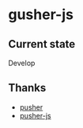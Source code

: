 # gusher-js


## Current state
Develop

## Thanks
* [pusher](https://pusher.com/)  
* [pusher-js](https://github.com/pusher/pusher-js)
